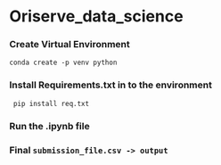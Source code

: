 # Oriserve_data_science

### Create Virtual Environment
`
conda create -p venv python
`
### Install Requirements.txt in to the environment 
` 
pip install req.txt
`
### Run the .ipynb file

### Final ` submission_file.csv -> output ` 
